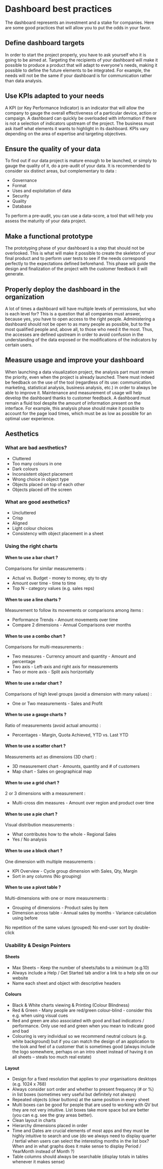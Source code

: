 # Dashboard best practices

The dashboard represents an investment and a stake for companies. Here are some good practices that will allow you to put the odds in your favor.

## Define dashboard targets

In order to start the project properly, you have to ask yourself who it is going to be aimed at. Targeting the recipients of your dashboard will make it possible to produce a product that will adapt to everyone's needs, making it possible to define the future elements to be integrated. For example, the needs will not be the same if your dashboard is for communication rather than data analysis.

## Use KPIs adapted to your needs

A KPI (or Key Performance Indicator) is an indicator that will allow the company to gauge the overall effectiveness of a particular device, action or campaign. A dashboard can quickly be overloaded with information if there is not a selection of indicators upstream of the project. The business must ask itself what elements it wants to highlight in its dashboard. KPIs vary depending on the area of expertise and targeting objectives.

## Ensure the quality of your data

To find out if our data project is mature enough to be launched, or simply to gauge the quality of it, do a pre-audit of your data. It is recommended to consider six distinct areas, but complementary to data : 
* Governance
* Format
* Uses and exploitation of data
* Security
* Quality 
* Database

To perform a pre-audit, you can use a data-score, a tool that will help you assess the maturity of your data project.

## Make a functional prototype

The prototyping phase of your dashboard is a step that should not be overlooked. This is what will make it possible to create the skeleton of your final product and to perform user tests to see if the needs correspond perfectly to the expectations defined beforehand. This phase will guide the design and finalization of the project with the customer feedback it will generate.

## Properly deploy the dashboard in the organization

A lot of times a dashboard will have multiple levels of permissions, but who is each level for? This is a question that all companies must answer, because yes, you have to open access to the right people. Administering a dashboard should not be open to as many people as possible, but to the most qualified people and, above all, to those who need it the most. Thus, the accesses are defined upstream in order to avoid confusion in the understanding of the data exposed or the modifications of the indicators by certain users.

## Measure usage and improve your dashboard

When launching a data visualization project, the analysis part must remain the priority, even when the project is already launched. There must indeed be feedback on the use of the tool (regardless of its use: communication, marketing, statistical analysis, business analysis, etc.) in order to always be able to improve it. Maintenance and measurement of usage will help develop the dashboard thanks to customer feedback. A dashboard must remain a fluid tool despite the amount of information present on the interface. For example, this analysis phase should make it possible to account for the page load times, which must be as low as possible for an optimal user experience.

## Aesthetics 

### What are bad aesthetics? 

* Cluttered 
* Too many colours in one 
* Dark colours 
* Inconsistent object placement 
* Wrong choice in object type 
* Objects placed on top of each other 
* Objects placed off the screen 

### What are good aesthetics? 

* Uncluttered 
* Crisp 
* Aligned 
* Light colour choices 
* Consistency with object placement in a sheet 

### Using the right charts

#### When to use a bar chart ?

Comparisons for similar measurements :
* Actual vs. Budget - money to money, qty to qty 
* Amount over time - time to time 
* Top N - category values (e.g. sales reps) 

#### When to use a line charts  ?

Measurement to follow its movements or comparisons among items :
* Performance Trends - Amount movements over time 
* Compare 2 dimensions - Annual Comparisons over months 

#### When to use a combo chart ?

Comparisons for multi-measurements :
* Two measures - Currency amount and quantity - Amount and percentage 
* Two axis - Left-axis and right axis for measurements 
* Two or more axis - Split axis horizontally 

#### When to use a radar chart ?

Comparisons of high level groups (avoid a dimension with many values) :
* One or Two measurements - Sales and Profit 
 
#### When to use a gauge charts  ?

Ratio of measurements (avoid actual amounts) :
* Percentages - Margin, Quota Achieved, YTD vs. Last YTD 
  
#### When to use a scatter chart ? 

Measurements act as dimensions (3D chart) :
* 3D measurement chart - Amounts, quantity and # of customers 
* Map chart - Sales on geographical map 

#### When to use a grid chart ?

2 or 3 dimensions with a measurement :
* Multi-cross dim measures - Amount over region and product over time 

#### When to use a pie chart ?

Visual distribution measurements :
* What contributes how to the whole - Regional Sales 
* Yes / No analysis 

#### When to use a block chart ?

One dimension with multiple measurements :
* KPI Overview - Cycle group dimension with Sales, Qty, Margin 
* Sort in any columns (No grouping) 

#### When to use a pivot table ?

Multi-dimensions with one or more measurements :
* Grouping of dimensions - Product sales by item 
* Dimension across table - Annual sales by months - Variance calculation using before
 
No repetition of the same values (grouped) 
No end-user sort by double-click

### Usability & Design Pointers 

#### Sheets 

* Max Sheets – Keep the number of sheets/tabs to a minimum (e.g.10) 
* Always include a Help / Get Started tab and/or a link to a help site on our website
* Name each sheet and object with descriptive headers 

#### Colours 

* Black & White charts viewing & Printing (Colour Blindness) 
* Red & Green - Many people are red/green colour-blind - consider this e.g. when using visual cues 
* Red and green are also associated with good and bad indicators / performance. Only use red and green when you mean to indicate good and bad
* Colouring is very individual so we recommend neutral colours (e.g. white background) but if you can match the design of an application to the look and feel of a customer that is sometimes good (always include the logo somewhere, perhaps on an intro sheet instead of having it on all sheets – steals too much real estate)

#### Layout 

* Design for a fixed resolution that applies to your organisations desktops (e.g. 1024 x 768)
* Always consider sort order and whether to present frequency (# or %) in list boxes (sometimes very useful but definitely not always) 
* Repeated objects (clear buttons) at the same position in every sheet 
* Multi boxes can be good for people that are used to working with QV but they are not very intuitive. List boxes take more space but are better (you can e.g. see the 
gray areas better). 
* Clean layout in charts 
* Hierarchy dimensions placed in order 
* Time and Dates are crucial elements of most apps and they must be highly intuitive to search and use (do we always need to display quarter / tertial when 
users can select the interesting months in the list box? When and in what graphs does it make sense to display Period / YearMonth instead of Month ?) 
* Table columns should always be searchable (display totals in tables whenever it makes sense)
